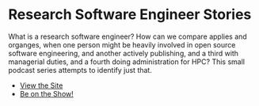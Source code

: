 # Research Software Engineer Stories

What is a research software engineer? How can we compare
applies and organges, when one person might be heavily involved in open source 
software engineering, and another actively publishing, and a third with managerial duties,
and a fourth doing administration for HPC? This small podcast series attempts to
identify just that.

 - [View the Site](https://usrse.github.io/rse-stories)
 - [Be on the Show!](https://forms.gle/8NBVQYwTgDs4X7HN7)
